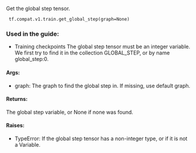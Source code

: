 Get the global step tensor.

```
 tf.compat.v1.train.get_global_step(graph=None)
```
### Used in the guide:
- Training checkpoints
The global step tensor must be an integer variable. We first try to find it in the collection GLOBAL_STEP, or by name global_step:0.
#### Args:
- graph: The graph to find the global step in. If missing, use default graph.
#### Returns:
The global step variable, or None if none was found.
#### Raises:
- TypeError: If the global step tensor has a non-integer type, or if it is not a Variable.
